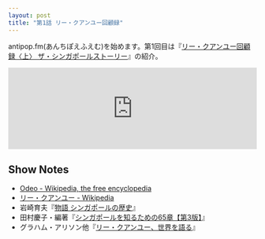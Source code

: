 ```yaml
---
layout: post
title: "第1話 リー・クアンユー回顧録"
---
```


antipop.fm(あんちぽえふえむ)を始めます。第1回目は『[リー・クアンユー回顧録〈上〉 ザ・シンガポールストーリー](http://www.amazon.co.jp/exec/obidos/ASIN/4532163625/antipop-22/)』の紹介。

<iframe width="100%" height="166" scrolling="no" frameborder="no" src="https://w.soundcloud.com/player/?url=https%3A//api.soundcloud.com/tracks/234329921&amp;color=ff5500&amp;auto_play=false&amp;hide_related=false&amp;show_comments=true&amp;show_user=true&amp;show_reposts=false"></iframe>

## Show Notes

  * [Odeo - Wikipedia, the free encyclopedia](https://en.wikipedia.org/wiki/Odeo)
  * [リー・クアンユー - Wikipedia](https://ja.wikipedia.org/wiki/%E3%83%AA%E3%83%BC%E3%83%BB%E3%82%AF%E3%82%A2%E3%83%B3%E3%83%A6%E3%83%BC)
  * 岩崎育夫『[物語 シンガポールの歴史](http://www.amazon.co.jp/dp/4121022084/ref=nosim/antipop-22)』
  * 田村慶子・編著『[シンガポールを知るための65章【第3版】](http://www.amazon.co.jp/dp/4750338214/ref=nosim/antipop-22)』
  * グラハム・アリソン他『[リー・クアンユー、世界を語る](http://www.amazon.co.jp/dp/B00F5NTOGS/ref=nosim/antipop-22)』
